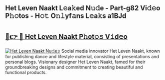 ## Het Leven Naakt L𝚎a𝚔ed N𝚞𝚍e - Part-g82 Vi𝚍𝚎o P𝚑𝚘tos - H𝚘𝚝 O𝚗𝚕yf𝚊ns L𝚎a𝚔s a1BJd

# <h2><a href="http://kfe8h5n.oniu.top/?m=Het+Leven+Naakt">🔗👉 🔴 Het Leven Naakt P𝚑ot𝚘𝚜 V𝚒d𝚎o</a></h2>

[![Het Leven Naakt Nu𝚍e𝚜](https://i.imgur.com/0qMVB7G.gif)](http://kfe8h5n.oniu.top/?m=Het+Leven+Naakt)
Social media innovator Het Leven Naakt, known for publishing dance and lifestyle material, consisting of presentations and personal blogs. Visionary designer Het Leven Naakt, famed for their groundbreaking designs and commitment to creating beautiful and functional products.  
